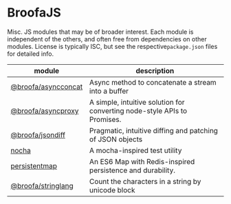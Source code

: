 
# BroofaJS

Misc. JS modules that may be of broader interest.  Each module is independent of the others, and
often free from dependencies on other modules.  License is typically ISC, but see the respective`package.json` files for detailed info.

| module | description |
| --- | --- |
| [@broofa/asyncconcat](asyncconcat) | Async method to concatenate a stream into a buffer |
| [@broofa/asyncproxy](asyncproxy) | A simple, intuitive solution for converting node-style APIs to Promises. |
| [@broofa/jsondiff](jsondiff) | Pragmatic, intuitive diffing and patching of JSON objects |
| [nocha](nocha) | A mocha-inspired test utility |
| [persistentmap](persistentmap) | An ES6 Map with Redis-inspired persistence and durability. |
| [@broofa/stringlang](stringlang) | Count the characters in a string by unicode block |
